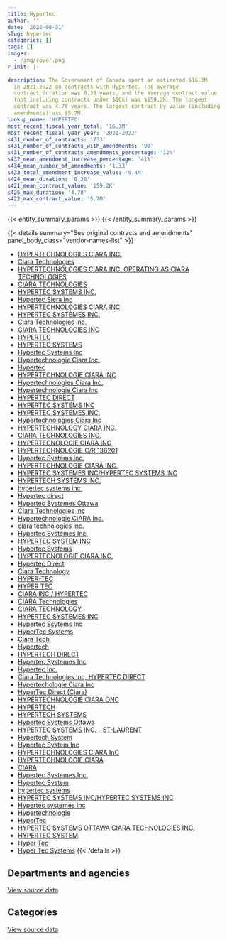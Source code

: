 ```yaml
---
title: Hypertec
author: ''
date: '2022-08-31'
slug: hypertec
categories: []
tags: []
images:
  - /img/cover.png
r_init: |-
  
description: The Government of Canada spent an estimated $16.3M
  in 2021-2022 on contracts with Hypertec. The average
  contract duration was 0.36 years, and the average contract value
  (not including contracts under $10k) was $159.2K. The longest
  contract was 4.78 years. The largest contract by value (including
  amendments) was $5.7M.
lookup_name: 'HYPERTEC'
most_recent_fiscal_year_total: '16.3M'
most_recent_fiscal_year_year: '2021-2022'
s431_number_of_contracts: '733'
s431_number_of_contracts_with_amendments: '90'
s431_number_of_contracts_amendments_percentage: '12%'
s432_mean_amendment_increase_percentage: '41%'
s434_mean_number_of_amendments: '1.33'
s433_total_amendment_increase_value: '9.4M'
s424_mean_duration: '0.36'
s421_mean_contract_value: '159.2K'
s425_max_duration: '4.78'
s422_max_contract_value: '5.7M'
---
```


<script src="/rmarkdown-libs/htmlwidgets/htmlwidgets.js"></script>
<link href="/rmarkdown-libs/datatables-css/datatables-crosstalk.css" rel="stylesheet" />
<script src="/rmarkdown-libs/datatables-binding/datatables.js"></script>
<script src="/rmarkdown-libs/jquery/jquery-3.6.0.min.js"></script>
<link href="/rmarkdown-libs/dt-core-bootstrap/css/dataTables.bootstrap.min.css" rel="stylesheet" />
<link href="/rmarkdown-libs/dt-core-bootstrap/css/dataTables.bootstrap.extra.css" rel="stylesheet" />
<script src="/rmarkdown-libs/dt-core-bootstrap/js/jquery.dataTables.min.js"></script>
<script src="/rmarkdown-libs/dt-core-bootstrap/js/dataTables.bootstrap.min.js"></script>
<link href="/rmarkdown-libs/crosstalk/css/crosstalk.min.css" rel="stylesheet" />
<script src="/rmarkdown-libs/crosstalk/js/crosstalk.min.js"></script>
<script src="/rmarkdown-libs/htmlwidgets/htmlwidgets.js"></script>
<link href="/rmarkdown-libs/datatables-css/datatables-crosstalk.css" rel="stylesheet" />
<script src="/rmarkdown-libs/datatables-binding/datatables.js"></script>
<script src="/rmarkdown-libs/jquery/jquery-3.6.0.min.js"></script>
<link href="/rmarkdown-libs/dt-core-bootstrap/css/dataTables.bootstrap.min.css" rel="stylesheet" />
<link href="/rmarkdown-libs/dt-core-bootstrap/css/dataTables.bootstrap.extra.css" rel="stylesheet" />
<script src="/rmarkdown-libs/dt-core-bootstrap/js/jquery.dataTables.min.js"></script>
<script src="/rmarkdown-libs/dt-core-bootstrap/js/dataTables.bootstrap.min.js"></script>
<link href="/rmarkdown-libs/crosstalk/css/crosstalk.min.css" rel="stylesheet" />
<script src="/rmarkdown-libs/crosstalk/js/crosstalk.min.js"></script>

{{< entity_summary_params >}}
{{< /entity_summary_params >}}

{{< details summary="See original contracts and amendments" panel_body_class="vendor-names-list" >}}
- [HYPERTECHNOLOGIES CIARA INC.](https://search.open.canada.ca/en/ct/?sort=contract_value_f%20desc&page=1&search_text=%22HYPERTECHNOLOGIES%20CIARA%20INC.%22)
- [Ciara Technologies](https://search.open.canada.ca/en/ct/?sort=contract_value_f%20desc&page=1&search_text=%22Ciara%20Technologies%22)
- [HYPERTECHNOLOGIES CIARA INC. OPERATING AS CIARA TECHNOLOGIES](https://search.open.canada.ca/en/ct/?sort=contract_value_f%20desc&page=1&search_text=%22HYPERTECHNOLOGIES%20CIARA%20INC.%20OPERATING%20AS%20CIARA%20TECHNOLOGIES%22)
- [CIARA TECHNOLOGIES](https://search.open.canada.ca/en/ct/?sort=contract_value_f%20desc&page=1&search_text=%22CIARA%20TECHNOLOGIES%22)
- [HYPERTEC SYSTEMS INC.](https://search.open.canada.ca/en/ct/?sort=contract_value_f%20desc&page=1&search_text=%22HYPERTEC%20SYSTEMS%20INC.%22)
- [Hypertec Siera Inc](https://search.open.canada.ca/en/ct/?sort=contract_value_f%20desc&page=1&search_text=%22Hypertec%20Siera%20Inc%22)
- [HYPERTECHNOLOGIES CIARA INC](https://search.open.canada.ca/en/ct/?sort=contract_value_f%20desc&page=1&search_text=%22HYPERTECHNOLOGIES%20CIARA%20INC%22)
- [HYPERTEC SYSTÈMES INC.](https://search.open.canada.ca/en/ct/?sort=contract_value_f%20desc&page=1&search_text=%22HYPERTEC%20SYST%c3%88MES%20INC.%22)
- [Ciara Technologies Inc.](https://search.open.canada.ca/en/ct/?sort=contract_value_f%20desc&page=1&search_text=%22Ciara%20Technologies%20Inc.%22)
- [CIARA TECHNOLOGIES INC](https://search.open.canada.ca/en/ct/?sort=contract_value_f%20desc&page=1&search_text=%22CIARA%20TECHNOLOGIES%20INC%22)
- [HYPERTEC](https://search.open.canada.ca/en/ct/?sort=contract_value_f%20desc&page=1&search_text=%22HYPERTEC%22)
- [HYPERTEC SYSTEMS](https://search.open.canada.ca/en/ct/?sort=contract_value_f%20desc&page=1&search_text=%22HYPERTEC%20SYSTEMS%22)
- [Hypertec Systems Inc](https://search.open.canada.ca/en/ct/?sort=contract_value_f%20desc&page=1&search_text=%22Hypertec%20Systems%20Inc%22)
- [Hypertechnologie Ciara Inc.](https://search.open.canada.ca/en/ct/?sort=contract_value_f%20desc&page=1&search_text=%22Hypertechnologie%20Ciara%20Inc.%22)
- [Hypertec](https://search.open.canada.ca/en/ct/?sort=contract_value_f%20desc&page=1&search_text=%22Hypertec%22)
- [HYPERTECHNOLOGIE CIARA INC](https://search.open.canada.ca/en/ct/?sort=contract_value_f%20desc&page=1&search_text=%22HYPERTECHNOLOGIE%20CIARA%20INC%22)
- [Hypertechnologies Ciara Inc.](https://search.open.canada.ca/en/ct/?sort=contract_value_f%20desc&page=1&search_text=%22Hypertechnologies%20Ciara%20Inc.%22)
- [Hypertechnologie Ciara Inc](https://search.open.canada.ca/en/ct/?sort=contract_value_f%20desc&page=1&search_text=%22Hypertechnologie%20Ciara%20Inc%22)
- [HYPERTEC DIRECT](https://search.open.canada.ca/en/ct/?sort=contract_value_f%20desc&page=1&search_text=%22HYPERTEC%20DIRECT%22)
- [HYPERTEC SYSTEMS INC](https://search.open.canada.ca/en/ct/?sort=contract_value_f%20desc&page=1&search_text=%22HYPERTEC%20SYSTEMS%20INC%22)
- [HYPERTEC SYSTEMES INC.](https://search.open.canada.ca/en/ct/?sort=contract_value_f%20desc&page=1&search_text=%22HYPERTEC%20SYSTEMES%20INC.%22)
- [Hypertechnologies Ciara Inc](https://search.open.canada.ca/en/ct/?sort=contract_value_f%20desc&page=1&search_text=%22Hypertechnologies%20Ciara%20Inc%22)
- [HYPERTECHNOLOGY CIARA INC.](https://search.open.canada.ca/en/ct/?sort=contract_value_f%20desc&page=1&search_text=%22HYPERTECHNOLOGY%20CIARA%20INC.%22)
- [CIARA TECHNOLOGIES INC.](https://search.open.canada.ca/en/ct/?sort=contract_value_f%20desc&page=1&search_text=%22CIARA%20TECHNOLOGIES%20INC.%22)
- [HYPERTECNOLOGIE CIARA INC](https://search.open.canada.ca/en/ct/?sort=contract_value_f%20desc&page=1&search_text=%22HYPERTECNOLOGIE%20CIARA%20INC%22)
- [HYPERTECHNOLOGIE C/R 136201](https://search.open.canada.ca/en/ct/?sort=contract_value_f%20desc&page=1&search_text=%22HYPERTECHNOLOGIE%20C%2fR%20136201%22)
- [Hypertec Systems Inc.](https://search.open.canada.ca/en/ct/?sort=contract_value_f%20desc&page=1&search_text=%22Hypertec%20Systems%20Inc.%22)
- [HYPERTECHNOLOGIE CIARA INC.](https://search.open.canada.ca/en/ct/?sort=contract_value_f%20desc&page=1&search_text=%22HYPERTECHNOLOGIE%20CIARA%20INC.%22)
- [HYPERTEC SYSTEMES INC/HYPERTEC SYSTEMS INC](https://search.open.canada.ca/en/ct/?sort=contract_value_f%20desc&page=1&search_text=%22HYPERTEC%20SYSTEMES%20INC%2fHYPERTEC%20SYSTEMS%20INC%22)
- [HYPERTECH SYSTEMS INC.](https://search.open.canada.ca/en/ct/?sort=contract_value_f%20desc&page=1&search_text=%22HYPERTECH%20SYSTEMS%20INC.%22)
- [hypertec systems inc.](https://search.open.canada.ca/en/ct/?sort=contract_value_f%20desc&page=1&search_text=%22hypertec%20systems%20inc.%22)
- [Hypertec direct](https://search.open.canada.ca/en/ct/?sort=contract_value_f%20desc&page=1&search_text=%22Hypertec%20direct%22)
- [Hypertec Systemes Ottawa](https://search.open.canada.ca/en/ct/?sort=contract_value_f%20desc&page=1&search_text=%22Hypertec%20Systemes%20Ottawa%22)
- [CIara Technologies Inc](https://search.open.canada.ca/en/ct/?sort=contract_value_f%20desc&page=1&search_text=%22CIara%20Technologies%20Inc%22)
- [Hypertechnologie CIARA Inc.](https://search.open.canada.ca/en/ct/?sort=contract_value_f%20desc&page=1&search_text=%22Hypertechnologie%20CIARA%20Inc.%22)
- [ciara technologies inc.](https://search.open.canada.ca/en/ct/?sort=contract_value_f%20desc&page=1&search_text=%22ciara%20technologies%20inc.%22)
- [Hypertec Systèmes Inc.](https://search.open.canada.ca/en/ct/?sort=contract_value_f%20desc&page=1&search_text=%22Hypertec%20Syst%c3%a8mes%20Inc.%22)
- [HYPERTEC SYSTEM INC](https://search.open.canada.ca/en/ct/?sort=contract_value_f%20desc&page=1&search_text=%22HYPERTEC%20SYSTEM%20INC%22)
- [Hypertec Systems](https://search.open.canada.ca/en/ct/?sort=contract_value_f%20desc&page=1&search_text=%22Hypertec%20Systems%22)
- [HYPERTECNOLOGIE CIARA INC.](https://search.open.canada.ca/en/ct/?sort=contract_value_f%20desc&page=1&search_text=%22HYPERTECNOLOGIE%20CIARA%20INC.%22)
- [Hypertec Direct](https://search.open.canada.ca/en/ct/?sort=contract_value_f%20desc&page=1&search_text=%22Hypertec%20Direct%22)
- [Ciara Technology](https://search.open.canada.ca/en/ct/?sort=contract_value_f%20desc&page=1&search_text=%22Ciara%20Technology%22)
- [HYPER-TEC](https://search.open.canada.ca/en/ct/?sort=contract_value_f%20desc&page=1&search_text=%22HYPER-TEC%22)
- [HYPER TEC](https://search.open.canada.ca/en/ct/?sort=contract_value_f%20desc&page=1&search_text=%22HYPER%20TEC%22)
- [CIARA INC / HYPERTEC](https://search.open.canada.ca/en/ct/?sort=contract_value_f%20desc&page=1&search_text=%22CIARA%20INC%20%2f%20HYPERTEC%22)
- [CIARA Technologies](https://search.open.canada.ca/en/ct/?sort=contract_value_f%20desc&page=1&search_text=%22CIARA%20Technologies%22)
- [CIARA TECHNOLOGY](https://search.open.canada.ca/en/ct/?sort=contract_value_f%20desc&page=1&search_text=%22CIARA%20TECHNOLOGY%22)
- [HYPERTEC SYSTEMES INC](https://search.open.canada.ca/en/ct/?sort=contract_value_f%20desc&page=1&search_text=%22HYPERTEC%20SYSTEMES%20INC%22)
- [Hypertec Ssytems Inc](https://search.open.canada.ca/en/ct/?sort=contract_value_f%20desc&page=1&search_text=%22Hypertec%20Ssytems%20Inc%22)
- [HyperTec Systems](https://search.open.canada.ca/en/ct/?sort=contract_value_f%20desc&page=1&search_text=%22HyperTec%20Systems%22)
- [Ciara Tech](https://search.open.canada.ca/en/ct/?sort=contract_value_f%20desc&page=1&search_text=%22Ciara%20Tech%22)
- [Hypertech](https://search.open.canada.ca/en/ct/?sort=contract_value_f%20desc&page=1&search_text=%22Hypertech%22)
- [HYPERTECH DIRECT](https://search.open.canada.ca/en/ct/?sort=contract_value_f%20desc&page=1&search_text=%22HYPERTECH%20DIRECT%22)
- [Hypertec Systemes Inc](https://search.open.canada.ca/en/ct/?sort=contract_value_f%20desc&page=1&search_text=%22Hypertec%20Systemes%20Inc%22)
- [Hypertec Inc.](https://search.open.canada.ca/en/ct/?sort=contract_value_f%20desc&page=1&search_text=%22Hypertec%20Inc.%22)
- [Ciara Technologies Inc, HYPERTEC DIRECT](https://search.open.canada.ca/en/ct/?sort=contract_value_f%20desc&page=1&search_text=%22Ciara%20Technologies%20Inc%2c%20HYPERTEC%20DIRECT%22)
- [Hypertechologie Ciara Inc](https://search.open.canada.ca/en/ct/?sort=contract_value_f%20desc&page=1&search_text=%22Hypertechologie%20Ciara%20Inc%22)
- [HyperTec Direct (Ciara)](https://search.open.canada.ca/en/ct/?sort=contract_value_f%20desc&page=1&search_text=%22HyperTec%20Direct%20%28Ciara%29%22)
- [HYPERTECHNOLOGIE CIARA ONC](https://search.open.canada.ca/en/ct/?sort=contract_value_f%20desc&page=1&search_text=%22HYPERTECHNOLOGIE%20CIARA%20ONC%22)
- [HYPERTECH](https://search.open.canada.ca/en/ct/?sort=contract_value_f%20desc&page=1&search_text=%22HYPERTECH%22)
- [HYPERTECH SYSTEMS](https://search.open.canada.ca/en/ct/?sort=contract_value_f%20desc&page=1&search_text=%22HYPERTECH%20SYSTEMS%22)
- [Hypertec Systems Ottawa](https://search.open.canada.ca/en/ct/?sort=contract_value_f%20desc&page=1&search_text=%22Hypertec%20Systems%20Ottawa%22)
- [HYPERTEC SYSTEMS INC. - ST-LAURENT](https://search.open.canada.ca/en/ct/?sort=contract_value_f%20desc&page=1&search_text=%22HYPERTEC%20SYSTEMS%20INC.%20-%20ST-LAURENT%22)
- [Hypertech System](https://search.open.canada.ca/en/ct/?sort=contract_value_f%20desc&page=1&search_text=%22Hypertech%20System%22)
- [Hypertec System Inc](https://search.open.canada.ca/en/ct/?sort=contract_value_f%20desc&page=1&search_text=%22Hypertec%20System%20Inc%22)
- [HYPERTECHNOLOGIES CIARA InC](https://search.open.canada.ca/en/ct/?sort=contract_value_f%20desc&page=1&search_text=%22HYPERTECHNOLOGIES%20CIARA%20InC%22)
- [HYPERTECHNOLOGIE CIARA](https://search.open.canada.ca/en/ct/?sort=contract_value_f%20desc&page=1&search_text=%22HYPERTECHNOLOGIE%20CIARA%22)
- [CIARA](https://search.open.canada.ca/en/ct/?sort=contract_value_f%20desc&page=1&search_text=%22CIARA%22)
- [Hypertec Systemes Inc.](https://search.open.canada.ca/en/ct/?sort=contract_value_f%20desc&page=1&search_text=%22Hypertec%20Systemes%20Inc.%22)
- [Hypertec System](https://search.open.canada.ca/en/ct/?sort=contract_value_f%20desc&page=1&search_text=%22Hypertec%20System%22)
- [hypertec systems](https://search.open.canada.ca/en/ct/?sort=contract_value_f%20desc&page=1&search_text=%22hypertec%20systems%22)
- [HYPERTEC SYSTEMS INC/HYPERTEC SYSTEMS INC](https://search.open.canada.ca/en/ct/?sort=contract_value_f%20desc&page=1&search_text=%22HYPERTEC%20SYSTEMS%20INC%2fHYPERTEC%20SYSTEMS%20INC%22)
- [Hypertec systemes Inc](https://search.open.canada.ca/en/ct/?sort=contract_value_f%20desc&page=1&search_text=%22Hypertec%20systemes%20Inc%22)
- [Hypertechnologie](https://search.open.canada.ca/en/ct/?sort=contract_value_f%20desc&page=1&search_text=%22Hypertechnologie%22)
- [HyperTec](https://search.open.canada.ca/en/ct/?sort=contract_value_f%20desc&page=1&search_text=%22HyperTec%22)
- [HYPERTEC SYSTEMS OTTAWA CIARA TECHNOLOGIES INC.](https://search.open.canada.ca/en/ct/?sort=contract_value_f%20desc&page=1&search_text=%22HYPERTEC%20SYSTEMS%20OTTAWA%20CIARA%20TECHNOLOGIES%20INC.%22)
- [HYPERTEC SYSTEM](https://search.open.canada.ca/en/ct/?sort=contract_value_f%20desc&page=1&search_text=%22HYPERTEC%20SYSTEM%22)
- [Hyper Tec](https://search.open.canada.ca/en/ct/?sort=contract_value_f%20desc&page=1&search_text=%22Hyper%20Tec%22)
- [Hyper Tec Systems](https://search.open.canada.ca/en/ct/?sort=contract_value_f%20desc&page=1&search_text=%22Hyper%20Tec%20Systems%22)
{{< /details >}}

## Departments and agencies

<div id="htmlwidget-1" style="width:100%;height:auto;" class="datatables html-widget"></div>
<script type="application/json" data-for="htmlwidget-1">{"x":{"style":"bootstrap","filter":"none","vertical":false,"data":[["<a href=\"/departments/aafc-aac/\">Agriculture and Agri-Food Canada<\/a>","<a href=\"/departments/aandc-aadnc/\">Crown-Indigenous Relations and Northern Affairs Canada<\/a>","<a href=\"/departments/acoa-apeca/\">Atlantic Canada Opportunities Agency<\/a>","<a href=\"/departments/cas-satj/\">Courts Administration Service<\/a>","<a href=\"/departments/cbsa-asfc/\">Canada Border Services Agency<\/a>","<a href=\"/departments/cer-rec/\">Canada Energy Regulator<\/a>","<a href=\"/departments/cfia-acia/\">Canadian Food Inspection Agency<\/a>","<a href=\"/departments/cgc-ccg/\">Canadian Grain Commission<\/a>","<a href=\"/departments/cic/\">Immigration, Refugees and Citizenship Canada<\/a>","<a href=\"/departments/cihr-irsc/\">Canadian Institutes of Health Research<\/a>","<a href=\"/departments/cnsc-ccsn/\">Canadian Nuclear Safety Commission<\/a>","<a href=\"/departments/cra-arc/\">Canada Revenue Agency<\/a>","<a href=\"/departments/csa-asc/\">Canadian Space Agency<\/a>","<a href=\"/departments/csc-scc/\">Correctional Service of Canada<\/a>","<a href=\"/departments/csps-efpc/\">Canada School of Public Service<\/a>","<a href=\"/departments/cta-otc/\">Canadian Transportation Agency<\/a>","<a href=\"/departments/dfatd-maecd/\">Global Affairs Canada<\/a>","<a href=\"/departments/dfo-mpo/\">Fisheries and Oceans Canada<\/a>","<a href=\"/departments/dnd-mdn/\">National Defence<\/a>","<a href=\"/departments/ec/\">Environment and Climate Change Canada<\/a>","<a href=\"/departments/elections/\">Elections Canada<\/a>","<a href=\"/departments/esdc-edsc/\">Employment and Social Development Canada<\/a>","<a href=\"/departments/fcac-acfc/\">Financial Consumer Agency of Canada<\/a>","<a href=\"/departments/feddevontario/\">Federal Economic Development Agency for Southern Ontario<\/a>","<a href=\"/departments/fin/\">Department of Finance Canada<\/a>","<a href=\"/departments/hc-sc/\">Health Canada<\/a>","<a href=\"/departments/iaac-aeic/\">Impact Assessment Agency of Canada<\/a>","<a href=\"/departments/ic/\">Innovation, Science and Economic Development Canada<\/a>","<a href=\"/departments/infc/\">Infrastructure Canada<\/a>","<a href=\"/departments/irb-cisr/\">Immigration and Refugee Board of Canada<\/a>","<a href=\"/departments/isc-sac/\">Indigenous Services Canada<\/a>","<a href=\"/departments/jus/\">Department of Justice Canada<\/a>","<a href=\"/departments/nrc-cnrc/\">National Research Council Canada<\/a>","<a href=\"/departments/nrcan-rncan/\">Natural Resources Canada<\/a>","<a href=\"/departments/oag-bvg/\">Office of the Auditor General of Canada<\/a>","<a href=\"/departments/opc-cpvp/\">Office of the Privacy Commissioner of Canada<\/a>","<a href=\"/departments/osfi-bsif/\">Office of the Superintendent of Financial Institutions Canada<\/a>","<a href=\"/departments/osgg-bsgg/\">Office of the Secretary to the Governor General<\/a>","<a href=\"/departments/pbc-clcc/\">Parole Board of Canada<\/a>","<a href=\"/departments/pc/\">Parks Canada<\/a>","<a href=\"/departments/pch/\">Canadian Heritage<\/a>","<a href=\"/departments/pco-bcp/\">Privy Council Office<\/a>","<a href=\"/departments/ppsc-sppc/\">Public Prosecution Service of Canada<\/a>","<a href=\"/departments/ps-sp/\">Public Safety Canada<\/a>","<a href=\"/departments/pwgsc-tpsgc/\">Public Services and Procurement Canada<\/a>","<a href=\"/departments/rcmp-grc/\">Royal Canadian Mounted Police<\/a>","<a href=\"/departments/ssc-spc/\">Shared Services Canada<\/a>","<a href=\"/departments/statcan/\">Statistics Canada<\/a>","<a href=\"/departments/tc/\">Transport Canada<\/a>","<a href=\"/departments/tsb-bst/\">Transportation Safety Board of Canada<\/a>","<a href=\"/departments/vac-acc/\">Veterans Affairs Canada<\/a>","<a href=\"/departments/wage/\">Department for Women and Gender Equality<\/a>"],[null,85627.63,null,11460,73112.13,null,66577.62,null,128169.86,null,null,123822.24,null,null,null,null,530638.65,28852.65,8845118.33,248720.66,null,5049192.75,null,10588.5,395301.2,67762.93,null,712752.53,null,null,105911.13,33014.11,13751.01,961791.8,72750,null,null,11558.43,null,null,14926.3,68034.48,null,null,663122.1,4347283.43,1423936.45,null,961804.58,27854.64,null,null],[null,null,30239.25,null,101705.65,null,24707.45,13623.75,777074.16,null,86445,1553289.3,31353.29,1688935.24,17648.66,null,147408.5,376456.61,9872886.92,217895.86,40821.88,6425960.84,97688.5,null,59448.74,173854.09,22487,40002,35897.84,134511.7,null,184941.31,null,362967.53,null,null,116499.61,null,null,36354.77,null,null,25413.7,57189.3,949392.07,777639.27,385927.59,501720,464930.78,23342.14,349369.37,48426.16],[218780.02,16443,99855.24,41397,148662.8,46945.5,239115.91,null,656071.33,14690,33222,2516121.4,52162.28,448786.02,8955.58,109226.4,32124.49,336929.51,4689244.42,191023.93,null,8217818.34,61020,null,320694.01,494520.85,null,null,50991.25,416645.12,159146.27,499747.71,118869.89,35537.37,226712,null,169892.11,null,null,13720.65,113525.39,94807,null,63280,3298360.83,1037316.91,231580.13,null,1795322.42,21796.39,549344.88,null],[424964.75,null,null,26286.63,477884.06,null,369800.65,58380,14690,25566.25,null,965978.58,null,981314.23,7828.52,112451.55,8382.55,99865.5,6177487.3,116070.09,23684.85,1084730.6,null,null,null,808827.3,null,299399.15,108141,null,299694.69,138463.94,73273.03,29803.69,79663.88,24374.7,14972.5,null,18706.43,null,12790.97,null,null,135543.5,601577.95,1148286.35,296924.7,188871.03,1018566.89,null,null,16136.74]],"container":"<table class=\"table table-striped table-hover row-border order-column display\">\n  <thead>\n    <tr>\n      <th>Department<\/th>\n      <th>2018-2019<\/th>\n      <th>2019-2020<\/th>\n      <th>2020-2021<\/th>\n      <th>2021-2022<\/th>\n    <\/tr>\n  <\/thead>\n<\/table>","options":{"order":[[4,"desc"]],"pageLength":10,"autoWidth":true,"columnDefs":[{"targets":1,"render":"function(data, type, row, meta) {\n    return type !== 'display' ? data : DTWidget.formatCurrency(data, \"$\", 2, 3, \",\", \".\", true, null);\n  }"},{"targets":2,"render":"function(data, type, row, meta) {\n    return type !== 'display' ? data : DTWidget.formatCurrency(data, \"$\", 2, 3, \",\", \".\", true, null);\n  }"},{"targets":3,"render":"function(data, type, row, meta) {\n    return type !== 'display' ? data : DTWidget.formatCurrency(data, \"$\", 2, 3, \",\", \".\", true, null);\n  }"},{"targets":4,"render":"function(data, type, row, meta) {\n    return type !== 'display' ? data : DTWidget.formatCurrency(data, \"$\", 2, 3, \",\", \".\", true, null);\n  }"},{"width":"16%","targets":[1,2,3,4]},{"className":"dt-right","targets":[1,2,3,4]}],"orderClasses":false}},"evals":["options.columnDefs.0.render","options.columnDefs.1.render","options.columnDefs.2.render","options.columnDefs.3.render"],"jsHooks":[]}</script>
<p class="text-right">
<a href="https://github.com/GoC-Spending/contracts-data/tree/main/data/out/vendors/hypertec/summary_by_fiscal_year_by_department.csv" class="source-data-link btn btn-link">View source data</a>
</p>

## Categories

<div id="htmlwidget-2" style="width:100%;height:auto;" class="datatables html-widget"></div>
<script type="application/json" data-for="htmlwidget-2">{"x":{"style":"bootstrap","filter":"none","vertical":false,"data":[["<a href=\"/categories/office_management/\">Office management<\/a>","<a href=\"/categories/defence/\">Defence<\/a>","<a href=\"/categories/information_technology/\">Information technology<\/a>","<a href=\"/categories/industrial_products_and_services/\">Industrial products and services<\/a>","<a href=\"/categories/human_capital/\">Human capital<\/a>"],[217300.52,8845118.33,15832904.01,188113.29,null],[217895.86,9872886.92,16136189,11709.26,15774.8],[595.34,4689244.42,23189827.07,10739.52,null],[86533.06,6177487.3,9956258.82,69105.37,null]],"container":"<table class=\"table table-striped table-hover row-border order-column display\">\n  <thead>\n    <tr>\n      <th>Category<\/th>\n      <th>2018-2019<\/th>\n      <th>2019-2020<\/th>\n      <th>2020-2021<\/th>\n      <th>2021-2022<\/th>\n    <\/tr>\n  <\/thead>\n<\/table>","options":{"order":[[4,"desc"]],"dom":"t","pageLength":30,"autoWidth":true,"columnDefs":[{"targets":1,"render":"function(data, type, row, meta) {\n    return type !== 'display' ? data : DTWidget.formatCurrency(data, \"$\", 2, 3, \",\", \".\", true, null);\n  }"},{"targets":2,"render":"function(data, type, row, meta) {\n    return type !== 'display' ? data : DTWidget.formatCurrency(data, \"$\", 2, 3, \",\", \".\", true, null);\n  }"},{"targets":3,"render":"function(data, type, row, meta) {\n    return type !== 'display' ? data : DTWidget.formatCurrency(data, \"$\", 2, 3, \",\", \".\", true, null);\n  }"},{"targets":4,"render":"function(data, type, row, meta) {\n    return type !== 'display' ? data : DTWidget.formatCurrency(data, \"$\", 2, 3, \",\", \".\", true, null);\n  }"},{"width":"16%","targets":[1,2,3,4]},{"className":"dt-right","targets":[1,2,3,4]}],"orderClasses":false,"lengthMenu":[10,25,30,50,100]}},"evals":["options.columnDefs.0.render","options.columnDefs.1.render","options.columnDefs.2.render","options.columnDefs.3.render"],"jsHooks":[]}</script>
<p class="text-right">
<a href="https://github.com/GoC-Spending/contracts-data/tree/main/data/out/vendors/hypertec/summary_by_fiscal_year_by_category.csv" class="source-data-link btn btn-link">View source data</a>
</p>
